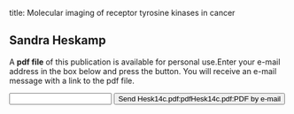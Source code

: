 title: Molecular imaging of receptor tyrosine kinases in cancer

## Sandra Heskamp
A <b>pdf file</b> of this publication is available for personal use.Enter your e-mail address in the box below and press the button. You will receive an e-mail message with a link to the pdf file.
<form action="sender.php">  <input type="text" name="email">  <input type="submit" value="Send Hesk14c.pdf:pdfHesk14c.pdf:PDF by e-mail"></form>